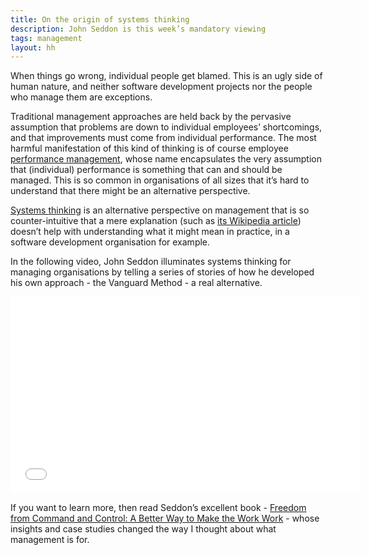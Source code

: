 ```yaml
---
title: On the origin of systems thinking
description: John Seddon is this week’s mandatory viewing
tags: management
layout: hh
---
```


When things go wrong, individual people get blamed. This is an ugly side of human nature, and neither software development projects nor the people who manage them are exceptions.

Traditional management approaches are held back by the pervasive assumption that problems are down to individual employees’ shortcomings, and that improvements must come from individual performance. The most harmful manifestation of this kind of thinking is of course employee [performance management](http://en.wikipedia.org/wiki/Performance_management), whose name encapsulates the very assumption that (individual) performance is something that can and should be managed. This is so common in organisations of all sizes that it’s hard to understand that there might be an alternative perspective. 

[Systems thinking](http://en.wikipedia.org/wiki/Systems_thinking) is an alternative perspective on management that is so counter-intuitive that a mere explanation (such as [its Wikipedia article](http://en.wikipedia.org/wiki/Systems_thinking)) doesn’t help with understanding what it might mean in practice, in a software development organisation for example.

In the following video, John Seddon illuminates systems thinking for managing organisations by telling a series of stories of how he developed his own approach - the Vanguard Method - a real alternative.

<iframe width="560" height="315" src="//www.youtube.com/embed/uN2CQe7V61E" frameborder="0" allowfullscreen></iframe>

If you want to learn more, then read Seddon’s excellent book - [Freedom from Command and Control: A Better Way to Make the Work Work](http://www.amazon.co.uk/Freedom-Command-Control-Better-Make/dp/0954618300) - whose insights and case studies changed the way I thought about what management is for.
